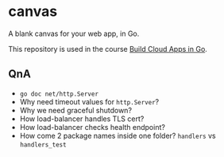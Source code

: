 # canvas
A blank canvas for your web app, in Go.

This repository is used in the course [Build Cloud Apps in Go](https://www.golang.dk/courses/build-cloud-apps-in-go).

## QnA
- `go doc net/http.Server`
- Why need timeout values for `http.Server`?
- Why we need graceful shutdown?
- How load-balancer handles TLS cert?
- How load-balancer checks health endpoint?
- How come 2 package names inside one folder? `handlers` vs `handlers_test`
